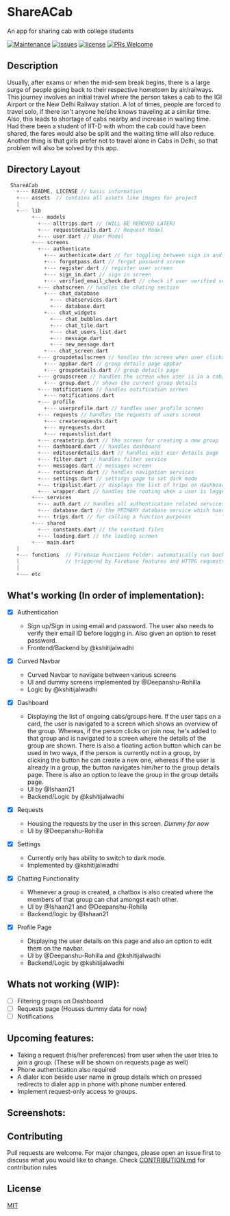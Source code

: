 # ShareACab

An app for sharing cab with college students

[![Maintenance](https://img.shields.io/badge/Maintained%3F-yes-green.svg)](https://github.com/devclub-iitd/ShareACab/graphs/commit-activity)
[![issues](https://img.shields.io/github/issues/devclub-iitd/ShareACab)](https://github.com/devclub-iitd/ShareACab/issues)
[![license](https://img.shields.io/github/license/devclub-iitd/ShareACab)](https://github.com/devclub-iitd/ShareACab)
[![PRs Welcome](https://img.shields.io/badge/PRs-welcome-green.svg)](#)

## Description
Usually, after exams or when the mid-sem break begins, there is a large surge of people going back to their respective hometown by air/railways. This journey involves an initial travel where the person takes a cab to the IGI Airport or the New Delhi Railway station. A lot of times, people are forced to travel solo, if there isn't anyone he/she knows traveling at a similar time. Also, this leads to shortage of cabs nearby and increase in waiting time. Had there been a student of IIT-D with whom the cab could have been shared, the fares would also be split and the waiting time will also reduce. Another thing is that girls prefer not to travel alone in Cabs in Delhi, so that problem will also be solved by this app.  

## Directory Layout
```go
 ShareACab
   +--- README, LICENSE // basic information
   +--- assets  // contains all assets like images for project
   |
   +--- lib
        +--- models
          +--- alltrips.dart // (WILL BE REMOVED LATER)
          +--- requestdetails.dart // Request Model
          +--- user.dart // User Model
        +--- screens
          +--- authenticate
            +--- authenticate.dart // for toggling between sign in and register
            +--- forgotpass.dart // forgot password screen
            +--- register.dart // register user screen
            +--- sign_in.dart // sign in screen
            +--- verified_email_check.dart // check if user verified screen
          +--- chatscreen // handles the chating section
            +--- chat_database
              +--- chatservices.dart
              +--- database.dart
            +--- chat_widgets
              +--- chat_bubbles.dart
              +--- chat_tile.dart
              +--- chat_users_list.dart
              +--- message.dart
              +--- new_message.dart
            +--- chat_screen.dart
          +--- groupdetailscreen // handles the screen when user clicks on a card on dashboard
            +--- appbar.dart // group details page appbar
            +--- groupdetails.dart // group details page
          +--- groupscreen // handles the screen when user is in a cab/group
            +--- group.dart // shows the current group details
          +--- notifications // handles notification screen
            +--- notifications.dart
          +--- profile
            +--- userprofile.dart // handles user profile screen
          +--- requests // handles the requests of users screen
            +--- createrequests.dart
            +--- myrequests.dart
            +--- requestslist.dart
          +--- createtrip.dart // the screen for creating a new group
          +--- dashboard.dart // handles dashboard
          +--- edituserdetails.dart // handles edit user details page
          +--- filter.dart // handles filter service
          +--- messages.dart // messages screen
          +--- rootscreen.dart // handles navigation services
          +--- settings.dart // settings page to set dark mode
          +--- tripslist.dart // displays the list of trips on dashboard
          +--- wrapper.dart // handles the routing when a user is logged in
        +--- services
          +--- auth.dart // handles all authentication related services
          +--- database.dart // the PRIMARY database service which handles everything
          +--- trips.dart // for calling a function purposes
        +--- shared
          +--- constants.dart // the constant files
          +--- loading.dart // the loading screen
        +--- main.dart
   |
   +--- functions  // Firebase Functions Folder: automatically run backend code in response to events
   |               // triggered by Firebase features and HTTPS requests
   |
   +--- etc
```

## What's working (In order of implementation):

* [x] Authentication
  
  * Sign up/Sign in using email and   password. The user also needs to verify their email ID before logging in. Also given an option to reset password.
  * Frontend/Backend by @kshitijalwadhi
  
* [x] Curved Navbar
  
  * Curved Navbar to navigate between various screens
  * UI and dummy screens implemented by @Deepanshu-Rohilla
  * Logic by @kshitijalwadhi

* [x] Dashboard

  * Displaying the list of ongoing cabs/groups here. If the user taps on a card, the user is navigated to a screen which shows an overview of the group. Whereas, if the person clicks on join now, he's added to that group and is navigated to a screen where the details of the group are shown. There is also a floating action button which can be used in two ways, if the person is currently not in a group, by clicking the button he can create a new one, whereas if the user is already in a group, the button navigates him/her to the group details page. There is also an option to leave the group in the group details page.
  * UI by @Ishaan21
  * Backend/Logic by @kshitijalwadhi
  
* [x] Requests
  
  * Housing the requests by the user in this screen. *Dummy for now*
  * UI by @Deepanshu-Rohilla

* [x] Settings
  
  * Currently only has ability to switch to dark mode.
  * Implemented by @kshitijalwadhi

* [x] Chatting Functionality
  
  * Whenever a group is created, a chatbox is also created where the members of that group can chat amongst each other.
  * UI by @Ishaan21 and @Deepanshu-Rohilla
  * Backend/logic by @Ishaan21

* [x] Profile Page
  
  * Displaying the user details on this page and also an option to edit them on the navbar.
  * UI by @Deepanshu-Rohilla and @kshitijalwadhi
  * Backend/Logic by @kshitijalwadhi

## Whats not working (WIP):

* [ ] Filtering groups on Dashboard
* [ ] Requests page (Houses dummy data for now)
* [ ] Notifications

## Upcoming features:

* Taking a request (his/her preferences) from user when the user tries to join a group. (These will be shown on requests page as well)
* Phone authentication also required
* A dialer icon beside user name in group details which on pressed redirects to dialer app in phone with phone number entered.
* Implement request-only access to groups.

## Screenshots:

## Contributing
Pull requests are welcome. For major changes, please open an issue first to discuss what you would like to change.
Check [CONTRIBUTION.md](https://github.com/devclub-iitd/ShareACab/blob/master/CONTRIBUTING.md) for contribution rules

## License
[MIT](https://choosealicense.com/licenses/mit/)
